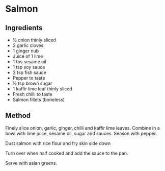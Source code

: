 # Salmon

## Ingredients

* ½ onion thinly sliced
* 2 garlic cloves
* 1 ginger nub
* Juice of 1 lime
* 1 tbs sesame oil
* 1 tsp soy sauce
* 2 tsp fish sauce
* Pepper to taste
* ½ tsp brown sugar
* 1 kaffir lime leaf thinly sliced
* Fresh chilli to taste
* Salmon fillets (boneless)

## Method

Finely slice onion, garlic, ginger, chilli and kaffir lime leaves. Combine in a bowl with lime juice, sesame oil, sugar and sauces. Season with pepper.

Dust salmon with rice flour and fry skin side down

Turn over when half cooked and add the sauce to the pan.

Serve with asian greens.


